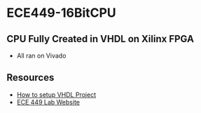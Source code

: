 # ECE449-16BitCPU

## CPU Fully Created in VHDL on Xilinx FPGA
- All ran on Vivado

## Resources
- [How to setup VHDL Project](https://www.ece.uvic.ca/~ece449/lab/lab/Lab2.pdf)
- [ECE 449 Lab Website](https://www.ece.uvic.ca/~ece449/lab/index.html)
